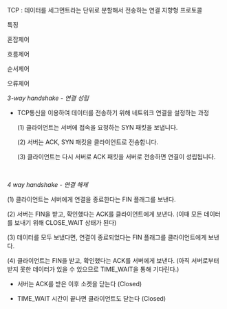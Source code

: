 
TCP
: 데이터를 세그먼트라는 단위로 분할해서 전송하는 연결 지향형 프로토콜

특징
  
  혼잡제어
  
  흐름제어
  
  순서제어
  
  오류제어
  
  *3-way handshake - 연결 성립*

  - TCP통신을 이용하여 데이터를 전송하기 위해 네트워크 연결을 설정하는 과정
    
     (1) 클라이언트는 서버에 접속을 요청하는 SYN 패킷을 보냅니다.
        
     (2) 서버는 ACK, SYN 패킷을 클라이언트로 전송합니다.
        
     (3) 클라이언트는 다시 서버로 ACK 패킷을 서버로 전송하면 연결이 성립됩니다.

    <br>
   
  *4 way handshake - 연결 해제*
  
  (1) 클라이언트는 서버에게 연결을 종료한다는 FIN 플래그를 보낸다.

  (2) 서버는 FIN을 받고, 확인했다는 ACK를 클라이언트에게 보낸다. (이때 모든 데이터를 보내기 위해 CLOSE_WAIT 상태가 된다)

  (3) 데이터를 모두 보냈다면, 연결이 종료되었다는 FIN 플래그를 클라이언트에게 보낸다.

  (4) 클라이언트는 FIN을 받고, 확인했다는 ACK를 서버에게 보낸다. (아직 서버로부터 받지 못한 데이터가 있을 수 있으므로 TIME_WAIT을 통해 기다린다.)

+ 서버는 ACK를 받은 이후 소켓을 닫는다 (Closed)

+ TIME_WAIT 시간이 끝나면 클라이언트도 닫는다 (Closed)
